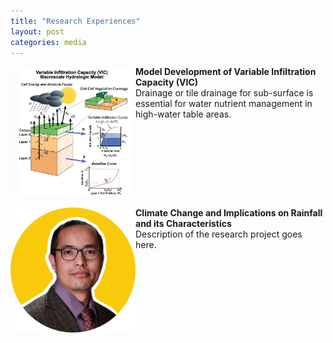 ```yaml
---
title: "Research Experiences"
layout: post
categories: media
---
```


<div>
    <img align="left" width="200" src="/File/VIC.PNG">
    <p><strong>Model Development of Variable Infiltration Capacity (VIC)</strong><br>
    Drainage or tile drainage for sub-surface is essential for water nutrient management in high-water table areas.</p>
</div>

<div style="clear:both;"></div>

<div>
    <img align="left" width="200" src="/File/profile.png">
    <p><strong>Climate Change and Implications on Rainfall and its Characteristics</strong><br>
    Description of the research project goes here.</p>
</div>

